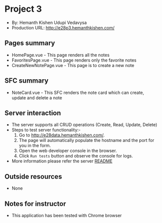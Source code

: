 # Project 3
+ By: Hemanth Kishen Udupi Vedavysa
+ Production URL: <a href="http://e28p3.hemanthkishen.com/" target="_blank">http://e28p3.hemanthkishen.com/</a>

## Pages summary
- HomePage.vue - This page renders all the notes
- FavoritesPage.vue - This page renders only the favorite notes
- CreateNewNotePage.vue - This page is to create a new note

## SFC summary
- NoteCard.vue - This SFC renders the note card which can create, update and delete a note
  
## Server interaction
- The server supports all CRUD operations (Create, Read, Update, Delete)
- Steps to test server functionality:-
    1. Go to <a href="http://e28data.hemanthkishen.com/" target="_blank">http://e28data.hemanthkishen.com/</a>.
    2. The page will automatically populate the hostname and the port for you in the form.
    3. Open the web developer console in the browser.
    4. Click `Run tests` button and observe the console for logs.
- More information please refer the server [README](https://github.com/hemanthharvard/e28/blob/main/api/readme.md)

## Outside resources
- None

## Notes for instructor
- This application has been tested with Chrome browser
